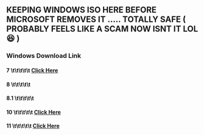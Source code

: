 ## KEEPING WINDOWS ISO HERE BEFORE MICROSOFT REMOVES IT ..... TOTALLY SAFE ( PROBABLY FEELS LIKE A SCAM NOW ISNT IT LOL 😆 )

### Windows                   Download Link

#### 7        \t\t\t\t\t                [Click Here]()
#### 8        \t\t\t\t\t
#### 8.1      \t\t\t\t\t
#### 10       \t\t\t\t\t               [Click Here](https://www.mediafire.com/file/lza2w6innc8i7d0/Windows+10+22h2+x64.iso/file)
#### 11       \t\t\t\t\t                [Click Here](https://www.mediafire.com/file/v591mtvw0jjorsb/Win11_23H2_English_x64v2.iso/file)
